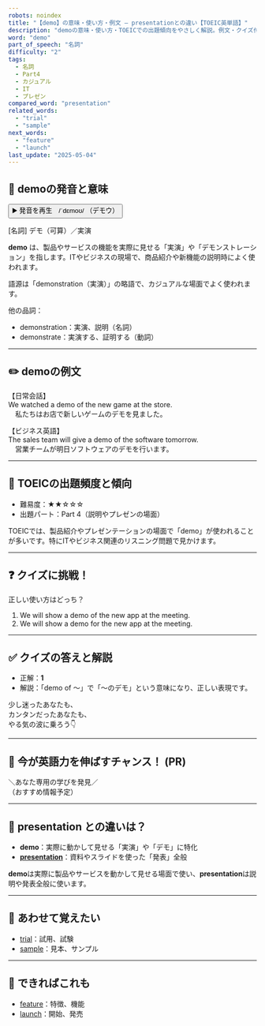 ```yaml
---
robots: noindex
title: "【demo】の意味・使い方・例文 ― presentationとの違い【TOEIC英単語】"
description: "demoの意味・使い方・TOEICでの出題傾向をやさしく解説。例文・クイズ付きでpresentationとの違いもわかりやすく学べます。"
word: "demo"
part_of_speech: "名詞"
difficulty: "2"
tags:
  - 名詞
  - Part4
  - カジュアル
  - IT
  - プレゼン
compared_word: "presentation"
related_words:
  - "trial"
  - "sample"
next_words:
  - "feature"
  - "launch"
last_update: "2025-05-04"
---
```


## 🔰 demoの発音と意味

<button class="play-audio" onclick="playTTS('demo')">
  <span class="play-audio-main">
    ▶️ 発音を再生　/ˈdɛmoʊ/
  </span>
  <span class="play-audio-sub">
    （デモウ）
  </span>
</button>

[名詞] デモ（可算）／実演

**demo** は、製品やサービスの機能を実際に見せる「実演」や「デモンストレーション」を指します。ITやビジネスの現場で、商品紹介や新機能の説明時によく使われます。

語源は「demonstration（実演）」の略語で、カジュアルな場面でよく使われます。

他の品詞：  
- demonstration：実演、説明（名詞）
- demonstrate：実演する、証明する（動詞）

---

## ✏️ demoの例文

【日常会話】  
We watched a demo of the new game at the store.  
　私たちはお店で新しいゲームのデモを見ました。

【ビジネス英語】  
The sales team will give a demo of the software tomorrow.  
　営業チームが明日ソフトウェアのデモを行います。

---

## 🎯 TOEICの出題頻度と傾向

- 難易度：★★☆☆☆
- 出題パート：Part 4（説明やプレゼンの場面）

TOEICでは、製品紹介やプレゼンテーションの場面で「demo」が使われることが多いです。特にITやビジネス関連のリスニング問題で見かけます。

---

## ❓ クイズに挑戦！

正しい使い方はどっち？

1. We will show a demo of the new app at the meeting.  
2. We will show a demo for the new app at the meeting.

---

## ✅ クイズの答えと解説

- 正解：**1**
- 解説：「demo of ～」で「～のデモ」という意味になり、正しい表現です。

少し迷ったあなたも、  
カンタンだったあなたも、  
やる気の波に乗ろう👇️

---

## 🚀 今が英語力を伸ばすチャンス！ (PR)

<div class="info-center">
＼あなた専用の学びを発見／<br>  
（おすすめ情報予定）
</div>

---

## 🤔  presentation との違いは？

- **demo**：実際に動かして見せる「実演」や「デモ」に特化
- **[presentation](/word/presentation/)**：資料やスライドを使った「発表」全般

**demo**は実際に製品やサービスを動かして見せる場面で使い、**presentation**は説明や発表全般に使います。

---

## 🧩 あわせて覚えたい

- [trial](/word/trial/)：試用、試験
- [sample](/word/sample/)：見本、サンプル

---

## 📖 できればこれも

- [feature](/word/feature/)：特徴、機能
- [launch](/word/launch/)：開始、発売

<!-- cvid: aid37_bid22 -->
